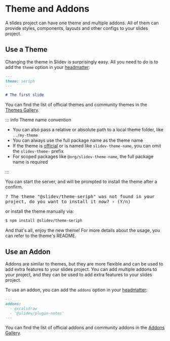 # Theme and Addons

A slides project can have one theme and multiple addons. All of them can provide styles, components, layouts and other configs to your slides project.

## Use a Theme

Changing the theme in Slidev is surprisingly easy. All you need to do is to add the `theme` option in your [headmatter](../custom/index#headmatter):

```md
---
theme: seriph
---

# The first slide
```

You can find the list of official themes and community themes in the [Themes Gallery](../themes/gallery).

::: info Theme name convention

- You can also pass a relative or absolute path to a local theme folder, like `../my-theme`
- You can always use the full package name as the theme name
- If the theme is [official](../themes/gallery#official-themes) or is named like `slidev-theme-name`, you can omit the `slidev-theme-` prefix
- For scoped packages like `@org/slidev-theme-name`, the full package name is required

:::

You can start the server, and will be prompted to install the theme after a confirm.

<div class="language-md text-xs pl-6">
<pre style="overflow: hidden; text-wrap: pretty;">
<span class="token keyword">?</span> The theme <span class="token string">"@slidev/theme-seriph"</span> was not found in your project, do you want to install it now? › (Y/n)
</pre>
</div>

or install the theme manually via:

```bash
$ npm install @slidev/theme-seriph
```

And that's all, enjoy the new theme! For more details about the usage, you can refer to the theme's README.

<SeeAlso :links="[
  'feature/eject-theme',
]" />

## Use an Addon

Addons are similar to themes, but they are more flexible and can be used to add extra features to your slides project. You can add multiple addons to your project, and they can be used to add extra features to your slides project.

To use an addon, you can add the `addons` option in your [headmatter](../custom/index#headmatter):

```md
---
addons:
  - excalidraw
  - '@slidev/plugin-notes'
---
```

You can find the list of official addons and community addons in the [Addons Gallery](../addons/gallery).
